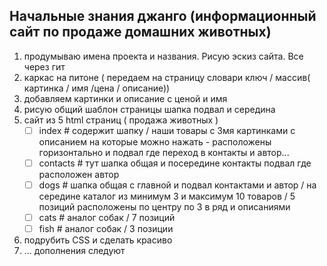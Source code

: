 ## Начальныe знания джанго (информационный сайт по продаже домашних животных)

1. продумываю имена проекта  и названия. Рисую эскиз сайта. Все через гит
2. каркас на питоне ( передаем на страницу словари ключ / массив( картинка / имя /цена / описание))
3. добавляем картинки и описание с ценой и имя
4. рисую общий шаблон страницы шапка подвал и середина
5. сайт из 5  html страниц ( продажа животных )
	- [ ] index # содержит шапку  / наши товары с 3мя картинками с описанием на которые можно нажать - расположены горизонтально  и подвал где переход в контакты и автор...
	- [ ] contacts # тут шапка общая и посередине контакты подвал где расположен  автор
	- [ ] dogs  # шапка общая с главной и подвал  контактами и автор / на середине каталог из минимум 3 и максимум 10 товаров  / 5 позиций расположены по центру по 3 в ряд и описаниями
	- [ ] cats # аналог собак / 7 позиций
	- [ ] fish # аналог собак / 3 позиции
6. подрубить CSS и сделать красиво
7. ... дополнения следуют